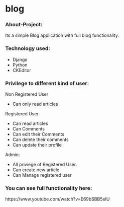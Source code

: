 # blog

<p><h3>About-Project:</h3></p>
    <p>Its a simple Blog application with full blog functionality.</p>
    <p><h3>Technology used:</h3></p>
    <p><ul>
        <li>Django</li>
        <li>Python</li>
        <li>CKEditor</li>
    </ul></p>
    <p><h3>Privilege to different kind of user:</h3></p>
    <p>Non Registered User</p>
    <ul>
        <li>Can only read articles</li>
    </ul>
    <p>Registered User</p>
    <ul>
        <li>Can read articles</li>
        <li>Can Comments</li>
        <li>Can edit their Comments</li>
        <li>Can delete their comments</li>
        <li>Can update their profile</li>
    </ul>
    <p>Admin:</p>
    <p>
        <ul>
            <li>All priviege of Registered User.</li>
            <li>Can create new article</li>
            <li>Can Manage registered user</li>
        </ul>
    </p>
    <p><h3>You can see full functionality here:</h3></p>
    https://www.youtube.com/watch?v=E69bSBB5eIU</p>
